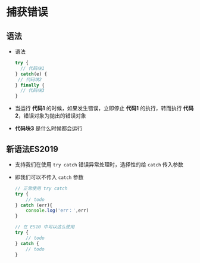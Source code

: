 # 捕获错误

## 语法

  - 语法

    ```js
    try {
      // 代码块1
    } catch(e) {
     // 代码块2
    } finally {
      // 代码块3
    }
    ```

  - 当运行 **代码1** 的时候，如果发生错误，立即停止 **代码1** 的执行，转而执行 **代码2**，错误对象为抛出的错误对象

  - **代码块3** 是什么时候都会运行

## 新语法ES2019

  - 支持我们在使用 `try catch` 错误异常处理时，选择性的给 `catch` 传入参数

  - 即我们可以不传入 `catch` 参数

    ```js
    // 正常使用 try catch
    try {
        // todo
    } catch (err){
        console.log('err：',err)
    }

    ```

    ```js
    // 在 ES10 中可以这么使用
    try {
        // todo
    } catch {
        // todo
    }

    ```
